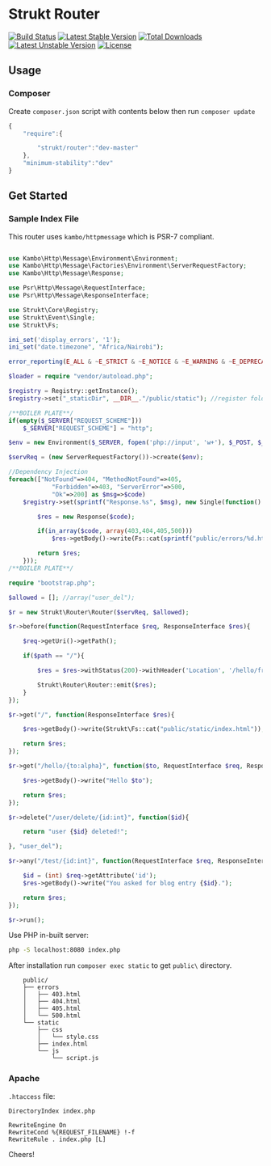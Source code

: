 Strukt Router
=============

[![Build Status](https://travis-ci.org/pitsolu/strukt-router.svg?branch=master)](https://packagist.org/packages/strukt/router)
[![Latest Stable Version](https://poser.pugx.org/strukt/router/v/stable)](https://packagist.org/packages/strukt/router)
[![Total Downloads](https://poser.pugx.org/strukt/router/downloads)](https://packagist.org/packages/strukt/router)
[![Latest Unstable Version](https://poser.pugx.org/strukt/router/v/unstable)](https://packagist.org/packages/strukt/router)
[![License](https://poser.pugx.org/strukt/router/license)](https://packagist.org/packages/strukt/router)

## Usage

### Composer

Create `composer.json` script with contents below then run `composer update`

```js
{
    "require":{

        "strukt/router":"dev-master"
    },
    "minimum-stability":"dev"
}
```

## Get Started

### Sample Index File

This router uses `kambo/httpmessage` which is PSR-7 compliant.

```php

use Kambo\Http\Message\Environment\Environment;
use Kambo\Http\Message\Factories\Environment\ServerRequestFactory;
use Kambo\Http\Message\Response;

use Psr\Http\Message\RequestInterface;
use Psr\Http\Message\ResponseInterface;

use Strukt\Core\Registry;
use Strukt\Event\Single;
use Strukt\Fs;

ini_set('display_errors', '1');
ini_set("date.timezone", "Africa/Nairobi");

error_reporting(E_ALL & ~E_STRICT & ~E_NOTICE & ~E_WARNING & ~E_DEPRECATED);

$loader = require "vendor/autoload.php";

$registry = Registry::getInstance();
$registry->set("_staticDir", __DIR__."/public/static"); //register folder to static files

/**BOILER PLATE**/
if(empty($_SERVER["REQUEST_SCHEME"]))
    $_SERVER["REQUEST_SCHEME"] = "http";

$env = new Environment($_SERVER, fopen('php://input', 'w+'), $_POST, $_COOKIE, $_FILES);

$servReq = (new ServerRequestFactory())->create($env);

//Dependency Injection
foreach(["NotFound"=>404, "MethodNotFound"=>405,
            "Forbidden"=>403, "ServerError"=>500,
            "Ok"=>200] as $msg=>$code)
    $registry->set(sprintf("Response.%s", $msg), new Single(function() use($code){

        $res = new Response($code);

        if(in_array($code, array(403,404,405,500)))
            $res->getBody()->write(Fs::cat(sprintf("public/errors/%d.html", $code)));

        return $res;
    }));
/**BOILER PLATE**/

require "bootstrap.php";

$allowed = []; //array("user_del");

$r = new Strukt\Router\Router($servReq, $allowed);

$r->before(function(RequestInterface $req, ResponseInterface $res){

    $req->getUri()->getPath();

    if($path == "/"){

        $res = $res->withStatus(200)->withHeader('Location', '/hello/friend');

        Strukt\Router\Router::emit($res);
    }
});

$r->get("/", function(ResponseInterface $res){

    $res->getBody()->write(Strukt\Fs::cat("public/static/index.html"));

    return $res;
});

$r->get("/hello/{to:alpha}", function($to, RequestInterface $req, ResponseInterface $res){

    $res->getBody()->write("Hello $to");

    return $res;
});

$r->delete("/user/delete/{id:int}", function($id){

    return "user {$id} deleted!";

}, "user_del");

$r->any("/test/{id:int}", function(RequestInterface $req, ResponseInterface $res){

    $id = (int) $req->getAttribute('id');
    $res->getBody()->write("You asked for blog entry {$id}.");

    return $res;
});

$r->run();
```

Use PHP in-built server:

```sh
php -S localhost:8080 index.php
```

After installation run  `composer exec static` to get `public\` directory.

```
    public/
    ├── errors
    │   ├── 403.html
    │   ├── 404.html
    │   ├── 405.html
    │   └── 500.html
    └── static
        ├── css
        │   └── style.css
        ├── index.html
        └── js
            └── script.js
```

### Apache

`.htaccess` file:

```
DirectoryIndex index.php

RewriteEngine On
RewriteCond %{REQUEST_FILENAME} !-f
RewriteRule . index.php [L]
```

Cheers!